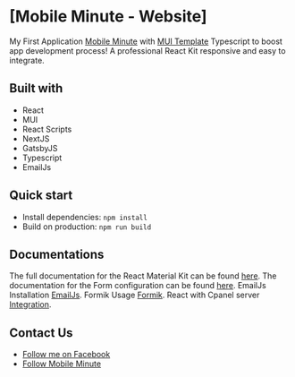 # [Mobile Minute - Website] 

My First Application [Mobile Minute](https://mobileminute17.fr/) with [MUI Template](https://thefront.maccarianagency.com/) Typescript to boost app development process!
A professional React Kit responsive and easy to integrate.

## Built with

- React
- MUI
- React Scripts
- NextJS
- GatsbyJS
- Typescript
- EmailJs

## Quick start

- Install dependencies: `npm install`
- Build on production: `npm run build`

## Documentations

The full documentation for the React Material Kit can be found [here](https://mui.com/material-ui/getting-started/installation/).
The documentation for the Form configuration can be found [here](https://jhanitish.medium.com/reactjs-emailjs-9cde62546364).
EmailJs Installation [EmailJs](https://www.emailjs.com/docs/).
Formik Usage [Formik](https://formik.org/docs/overview). 
React with Cpanel server [Integration](https://dev.to/crishanks/deploy-host-your-react-app-with-cpanel-in-under-5-minutes-4mf6).

## Contact Us

- [Follow me on Facebook](https://www.facebook.com/giustinadevelopment/)
- [Follow Mobile Minute](https://mobileminute17.fr/)
